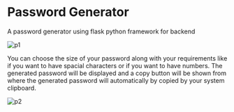 # Password Generator
 A password generator using flask python framework for backend

![p1](https://user-images.githubusercontent.com/89564642/203291951-6c2388ee-9242-4214-97f6-0e64f9cb9ca8.png)
 
 You can choose the size of your password along with your requirements like if you want to have spacial characters or if you want to have numbers. The generated password will be displayed and a copy button will be shown from where the generated password will automatically by copied by your system clipboard.
 
 ![p2](https://user-images.githubusercontent.com/89564642/203292351-9f7ae9a9-9090-49fa-b030-61b59d3da5f4.png)
